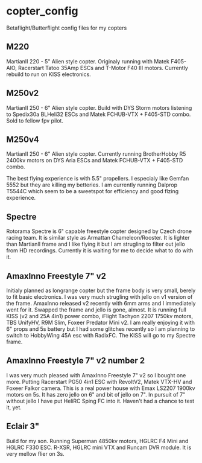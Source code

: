 # copter_config
Betaflight/Butterflight config files for my copters

## M220
MartianII 220 - 5" Alien style copter. Originaly running with Matek F405-AIO, Racerstart Tatoo 35Amp ESCs and T-Motor F40 III motors. Currently rebuild to run on KISS electronics.

## M250v2
MartianII 250 - 6" Alien style copter. Build with DYS Storm motors listening to Spedix30a BLHeli32 ESCs and Matek FCHUB-VTX + F405-STD combo. Sold to fellow fpv pilot.

## M250v4
MartianII 250 - 6" Alien style copter. Currently running BrotherHobby R5 2400kv motors  on DYS Aria ESCs and Matek FCHUB-VTX + F405-STD combo.

The best flying experience is with 5.5" propellers. I especialy like Gemfan 5552 but they are killing my betteries. I am currently running Dalprop T5544C which seem to be a sweetspot for efficiency and good flzing experience.

## Spectre
Rotorama Spectre is 6" capable freestyle copter designed by Czech drone racing team. It is similar style as Armattan Chameleon/Rooster. It is lighter than MartianII frame and I like flying it but I am strugling to filter out jello from HD recordings. Currently it is waiting for me to decide what to do with it.

## AmaxInno Freestyle 7" v2
Initialy planned as longrange copter but the frame body is very small, berely to fit basic electronics. I was very much strugling with jello on v1 version of the frame. AmaxInno released v2 recently with 6mm arms and I immediately went for it. Swapped the frame and jello is gone, almost.
It is running full KISS (v2 and 25A 4in1) power combo, iFlight Tachyon 2207 1750kv motors, TBS UnifyHV, R9M Slim, Foxeer Predator Mini v2. I am really enjoying it with 6" props and 5s battery but I had some glitches recently so I am planning to switch to HobbyWing 45A esc with RadixFC. The KISS will go to my Spectre frame.

## AmaxInno Freestyle 7" v2 number 2
I was very much pleased with AmaxInno Freestyle 7" v2 so I bought one more. Putting Racerstart PG50 4in1 ESC with RevoltV2, Matek VTX-HV and Foxeer Falkor camera. This is a real power house with Emax LS2207 1900kv motors on 5s. It has zero jello on 6" and bit of jello on 7".
In pursuit of 7" without jello I have put HeliRC Sping FC into it. Haven't had a chance to test it, yet.

## Eclair 3"
Build for my son. Running Superman 4850kv motors, HGLRC F4 Mini and HGLRC F330 ESC. R-XSR, HGLRC mini VTX and Runcam DVR module. It is very mellow flier on 3s.
